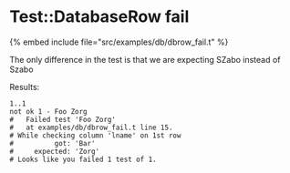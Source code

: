 # Test::DatabaseRow fail

{% embed include file="src/examples/db/dbrow_fail.t" %}


The only difference in the test is that we are expecting SZabo instead of Szabo




Results:



```
1..1
not ok 1 - Foo Zorg
#   Failed test 'Foo Zorg'
#   at examples/db/dbrow_fail.t line 15.
# While checking column 'lname' on 1st row
#          got: 'Bar'
#     expected: 'Zorg'
# Looks like you failed 1 test of 1.
```


